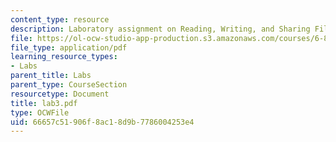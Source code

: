 ```yaml
---
content_type: resource
description: Laboratory assignment on Reading, Writing, and Sharing Files.
file: https://ol-ocw-studio-app-production.s3.amazonaws.com/courses/6-824-distributed-computer-systems-engineering-spring-2006/66657c51906f8ac18d9b7786004253e4_lab3.pdf
file_type: application/pdf
learning_resource_types:
- Labs
parent_title: Labs
parent_type: CourseSection
resourcetype: Document
title: lab3.pdf
type: OCWFile
uid: 66657c51-906f-8ac1-8d9b-7786004253e4
---
```

